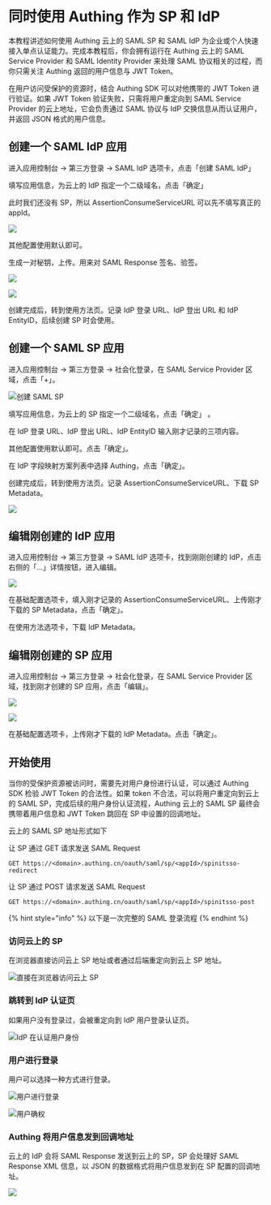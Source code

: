 # 同时使用 Authing 作为 SP 和 IdP

本教程讲述如何使用 Authing 云上的 SAML SP 和 SAML IdP 为企业或个人快速接入单点认证能力。完成本教程后，你会拥有运行在 Authing 云上的 SAML Service Provider 和 SAML Identity Provider 来处理 SAML 协议相关的过程，而你只需关注 Authing 返回的用户信息与 JWT Token。

在用户访问受保护的资源时，结合 Authing SDK 可以对他携带的 JWT Token 进行验证。如果 JWT Token 验证失败，只需将用户重定向到 SAML Service Provider 的云上地址，它会负责通过 SAML 协议与 IdP 交换信息从而认证用户，并返回 JSON 格式的用户信息。

## 创建一个 SAML IdP 应用

进入应用控制台 -&gt; 第三方登录 -&gt; SAML IdP 选项卡，点击「创建 SAML IdP」

填写应用信息，为云上的 IdP 指定一个二级域名，点击「确定」

此时我们还没有 SP，所以 AssertionConsumeServiceURL 可以先不填写真正的 appId。

![](../../.gitbook/assets/image%20%28279%29.png)

其他配置使用默认即可。

生成一对秘钥，上传。用来对 SAML Response 签名、验签。

![](../../.gitbook/assets/image%20%28280%29.png)

![](../../.gitbook/assets/image%20%28157%29.png)

创建完成后，转到使用方法页。记录 IdP 登录 URL、IdP 登出 URL 和 IdP EntityID，后续创建 SP 时会使用。

## 创建一个 SAML SP 应用

进入应用控制台 -&gt; 第三方登录 -&gt; 社会化登录，在 SAML Service Provider 区域，点击「+」。

![&#x521B;&#x5EFA; SAML SP](../../.gitbook/assets/image%20%28187%29.png)

填写应用信息，为云上的 SP 指定一个二级域名，点击「确定」 。

在 IdP 登录 URL、IdP 登出 URL、IdP EntityID 输入刚才记录的三项内容。

其他配置使用默认即可。点击「确定」。

在 IdP 字段映射方案列表中选择 Authing，点击「确定」。

创建完成后，转到使用方法页。记录 AssertionConsumeServiceURL、下载 SP Metadata。

![](../../.gitbook/assets/image%20%288%29.png)

## 编辑刚创建的 IdP 应用

进入应用控制台 -&gt; 第三方登录 -&gt; SAML IdP 选项卡，找到刚刚创建的 IdP，点击右侧的「...」详情按钮，进入编辑。

![](../../.gitbook/assets/image%20%28191%29.png)

在基础配置选项卡，填入刚才记录的 AssertionConsumeServiceURL、上传刚才下载的 SP Metadata，点击「确定」。

在使用方法选项卡，下载 IdP Metadata。

## 编辑刚创建的 SP 应用

进入应用控制台 -&gt; 第三方登录 -&gt; 社会化登录，在 SAML Service Provider 区域，找到刚才创建的 SP 应用，点击「编辑」。

![](../../.gitbook/assets/image%20%28241%29.png)

![](../../.gitbook/assets/image%20%2853%29.png)

在基础配置选项卡，上传刚才下载的 IdP Metadata。点击「确定」。

## 开始使用

当你的受保护资源被访问时，需要先对用户身份进行认证，可以通过 Authing SDK 检验 JWT Token 的合法性。如果 token 不合法，可以将用户重定向到云上的 SAML SP，完成后续的用户身份认证流程，Authing 云上的 SAML SP 最终会携带着用户信息和 JWT Token 跳回在 SP 中设置的回调地址。

云上的 SAML SP 地址形式如下

让 SP 通过 GET 请求发送 SAML Request

```text
GET https://<domain>.authing.cn/oauth/saml/sp/<appId>/spinitsso-redirect
```

让 SP 通过 POST 请求发送 SAML Request

```text
GET https://<domain>.authing.cn/oauth/saml/sp/<appId>/spinitsso-post
```

{% hint style="info" %}
以下是一次完整的 SAML 登录流程
{% endhint %}

### 访问云上的 SP

在浏览器直接访问云上 SP 地址或者通过后端重定向到云上 SP 地址。

![&#x76F4;&#x63A5;&#x5728;&#x6D4F;&#x89C8;&#x5668;&#x8BBF;&#x95EE;&#x4E91;&#x4E0A; SP](../../.gitbook/assets/image%20%28210%29.png)

### 跳转到 IdP 认证页

如果用户没有登录过，会被重定向到 IdP 用户登录认证页。

![IdP &#x5728;&#x8BA4;&#x8BC1;&#x7528;&#x6237;&#x8EAB;&#x4EFD;](../../.gitbook/assets/image%20%28132%29.png)

### 用户进行登录

用户可以选择一种方式进行登录。

![&#x7528;&#x6237;&#x8FDB;&#x884C;&#x767B;&#x5F55;](../../.gitbook/assets/image%20%28306%29.png)

![&#x7528;&#x6237;&#x786E;&#x6743;](../../.gitbook/assets/image%20%28129%29.png)

### Authing 将用户信息发到回调地址

云上的 IdP 会将 SAML Response 发送到云上的 SP，SP 会处理好 SAML Response XML 信息，以 JSON 的数据格式将用户信息发到在 SP 配置的回调地址。

![](../../.gitbook/assets/image%20%2821%29.png)



